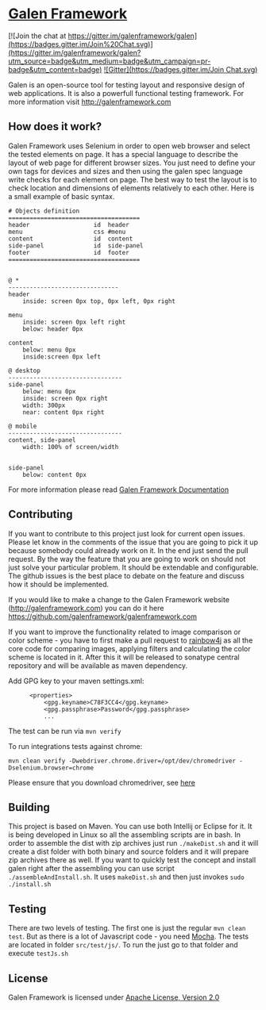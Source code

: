 [Galen Framework](http://galenframework.com)
==============

[![Join the chat at https://gitter.im/galenframework/galen](https://badges.gitter.im/Join%20Chat.svg)](https://gitter.im/galenframework/galen?utm_source=badge&utm_medium=badge&utm_campaign=pr-badge&utm_content=badge)
[![Gitter](https://badges.gitter.im/Join Chat.svg)](https://gitter.im/galenframework/galen?utm_source=badge&utm_medium=badge&utm_campaign=pr-badge)

Galen is an open-source tool for testing layout and responsive design of web applications. It is also a powerfull functional testing framework.
For more information visit http://galenframework.com

How does it work?
------------

Galen Framework uses Selenium in order to open web browser and select the tested elements on page.
It has a special language to describe the layout of web page for different browser sizes. You just need to define your own tags for devices and sizes and then using the galen spec language write checks for each element on page. The best way to test the layout is to check location and dimensions of elements relatively to each other.
Here is a small example of basic syntax.

```
# Objects definition
=====================================
header                  id  header
menu                    css #menu
content                 id  content
side-panel              id  side-panel
footer                  id  footer
=====================================


@ *
-------------------------------
header
    inside: screen 0px top, 0px left, 0px right

menu
    inside: screen 0px left right
    below: header 0px

content
    below: menu 0px
    inside:screen 0px left

@ desktop
--------------------------------
side-panel
    below: menu 0px
    inside: screen 0px right
    width: 300px
    near: content 0px right

@ mobile
--------------------------------
content, side-panel
    width: 100% of screen/width


side-panel
    below: content 0px
```


For more information please read [Galen Framework Documentation](http://galenframework.com/docs/all/)

Contributing
------------
If you want to contribute to this project just look for current open issues. Please let know in the comments of the issue that you are going to pick it up because somebody could already work on it. In the end just send the pull request. By the way the feature that you are going to work on should not just solve your particular problem. It should be extendable and configurable. The github issues is the best place to debate on the feature and discuss how it should be implemented.

If you would like to make a change to the Galen Framework website (http://galenframework.com) you can do it here https://github.com/galenframework/galenframework.com

If you want to improve the functionality related to image comparison or color scheme - you have to first make a pull request to [rainbow4j](https://github.com/galenframework/rainbow4j) as all the core code for comparing images, applying filters and calculating the color scheme is located in it. After this it will be released to sonatype central repository and will be available as maven dependency.

Add GPG key to your maven settings.xml:

```
      <properties>
          <gpg.keyname>C78F3CC4</gpg.keyname>
          <gpg.passphrase>Password</gpg.passphrase>
          ...
```

The test can be run via
```mvn verify```

To run integrations tests against chrome:

```mvn clean verify -Dwebdriver.chrome.driver=/opt/dev/chromedriver -Dselenium.browser=chrome```

Please ensure that you download chromedriver, see [here](https://sites.google.com/a/chromium.org/chromedriver/downloads)



Building 
-----------
This project is based on Maven. You can use both Intellij or Eclipse for it. It is being developed in Linux so all the assembling scripts are in bash. In order to assemble the dist with zip archives just run ```./makeDist.sh``` and it will create a dist folder with both binary and source folders and it will prepare zip archives there as well. If you want to quickly test the concept and install galen right after the assembling you can use script ```./assembleAndInstall.sh```. It uses ```makeDist.sh``` and then just invokes ```sudo ./install.sh```


Testing
-----------
There are two levels of testing. The first one is just the regular ```mvn clean test```. But as there is a lot of Javascript code - you need [Mocha](http://mochajs.org). The tests are located in folder ```src/test/js/```. To run the just go to that folder and execute ```testJs.sh```


License
------------

Galen Framework is licensed under [Apache License, Version 2.0](http://www.apache.org/licenses/LICENSE-2.0)